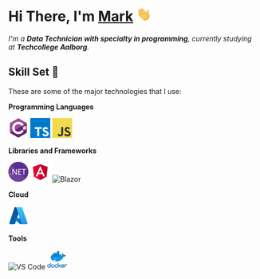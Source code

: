 ## <h1>Hi There, I'm <a  href="https://www.markholmjustesen.dk/" target="_blank">Mark</a> <img  src="https://raw.githubusercontent.com/ABSphreak/ABSphreak/master/gifs/Hi.gif" width="30px"></h1>

*I'm a **Data Technician with specialty in programming**, currently studying at **Techcollege Aalborg**.*

<!--
- 🔭 I’m currently working on **X** project
- 🌱 I’m currently learning **Angular** & **Docker**
- ⚡ Fun fact: ... -->

## Skill Set :muscle:

These are some of the major technologies that I use:

**Programming Languages**

<img title="C#" alt="C#" width="40px" src="https://raw.githubusercontent.com/devicons/devicon/master/icons/csharp/csharp-original.svg" /> <img alt="TS" title="TypeScript" width="40px" src="https://raw.githubusercontent.com/github/explore/master/topics/typescript/typescript.png"> <img title="JavaScript" alt="JS" width="40px" src="https://raw.githubusercontent.com/github/explore/master/topics/javascript/javascript.png">


**Libraries and Frameworks**

<img title=".NET" alt=".NET" width="40px" src="https://raw.githubusercontent.com/github/explore/master/topics/dotnet/dotnet.png"/> <img title="Angular" alt="Angular" width="40px" src="https://raw.githubusercontent.com/github/explore/master/topics/angular/angular.png"/> <img title="Blazor" alt="Blazor" width="40px" src="https://upload.wikimedia.org/wikipedia/commons/d/d0/Blazor.png"/>

**Cloud**

<img title="Azure" alt="Azure" width="40px" src="https://raw.githubusercontent.com/github/explore/master/topics/azure/azure.png">

**Tools**

<img title="VS Code" alt="VS Code" width="40px" src="https://img.icons8.com/fluent/48/000000/visual-studio-code-2019.png"> <img title="VS Code" alt="VS Code" width="40px" src="https://raw.githubusercontent.com/github/explore/master/topics/docker/docker.png"> 


